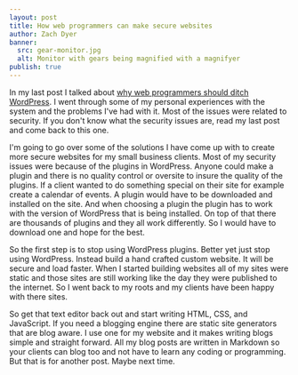 ```yaml
---
layout: post
title: How web programmers can make secure websites
author: Zach Dyer
banner:
  src: gear-monitor.jpg
  alt: Monitor with gears being magnified with a magnifyer
publish: true
---
```


In my last post I talked about [why web programmers should ditch WordPress](/2016/09/16/why-web-programmers-should-ditch-wordpress.html). I went through some of my personal experiences with the system and the problems I've had with it. Most of the issues were related to security. If you don't know what the security issues are, read my last post and come back to this one.

I'm going to go over some of the solutions I have come up with to create more secure websites for my small business clients. Most of my security issues were because of the plugins in WordPress. Anyone could make a plugin and there is no quality control or oversite to insure the quality of the plugins. If a client wanted to do something special on their site for example create a calendar of events. A plugin would have to be downloaded and installed on the site. And when choosing a plugin the plugin has to work with the version of WordPress that is being installed. On top of that there are thousands of plugins and they all work differently. So I would have to download one and hope for the best.

So the first step is to stop using WordPress plugins. Better yet just stop using WordPress. Instead build a hand crafted custom website. It will be secure and load faster. When I started building websites all of my sites were static and those sites are still working like the day they were published to the internet. So I went back to my roots and my clients have been happy with there sites.

So get that text editor back out and start writing HTML, CSS, and JavaScript. If you need a blogging engine there are static site generators that are blog aware. I use one for my website and it makes writing blogs simple and straight forward. All my blog posts are written in Markdown so your clients can blog too and not have to learn any coding or programming. But that is for another post. Maybe next time.
